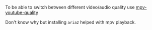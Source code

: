 To be able to switch between different video/audio quality use [mpv-youtube-quality](https://github.com/jgreco/mpv-youtube-quality)

Don't know why but installing `aria2` helped with mpv playback.

